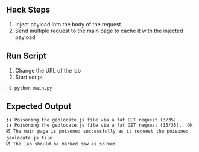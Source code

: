 ## Hack Steps

1. Inject payload into the body of the request
2. Send multiple request to the main page to cache it with the injected payload

## Run Script

1. Change the URL of the lab
2. Start script

```
~$ python main.py
```

## Expected Output

```
❯❯ Poisoning the geolocate.js file via a fat GET request (3/35)..
❯❯ Poisoning the geolocate.js file via a fat GET request (15/35).. OK
🗹 The main page is poisoned successfully as it request the poisoned geolocate.js file
🗹 The lab should be marked now as solved
```
